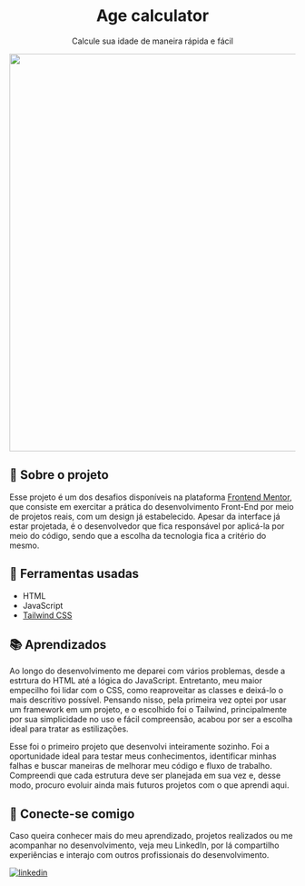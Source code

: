 <h1 align='center'>Age calculator</h1>
<p align='center'>Calcule sua idade de maneira rápida e fácil</p>
<div align='center'>
  <img src='https://github.com/gustavo-atanazio/age-calculator/assets/124182846/d36ceeff-dec2-47f1-b907-c65f2ca0cef4' width='700px'/>
</div>

## 📘 Sobre o projeto

Esse projeto é um dos desafios disponíveis na plataforma [Frontend Mentor](https://www.frontendmentor.io/), que consiste em exercitar a prática do desenvolvimento Front-End por meio de projetos reais, com um design já estabelecido. Apesar da interface já estar projetada, é o desenvolvedor que fica responsável por aplicá-la por meio do código, sendo que a escolha da tecnologia fica a critério do mesmo.

## 🔨 Ferramentas usadas
- HTML
- JavaScript
- [Tailwind CSS](https://tailwindcss.com/)

## 📚 Aprendizados

Ao longo do desenvolvimento me deparei com vários problemas, desde a estrtura do HTML até a lógica do JavaScript. Entretanto, meu maior empecilho foi lidar com o CSS, como reaproveitar as classes e deixá-lo o mais descritivo possível. Pensando nisso, pela primeira vez optei por usar um framework em um projeto, e o escolhido foi o Tailwind, principalmente por sua simplicidade no uso e fácil compreensão, acabou por ser a escolha ideal para tratar as estilizações.

Esse foi o primeiro projeto que desenvolvi inteiramente sozinho. Foi a oportunidade ideal para testar meus conhecimentos, identificar minhas falhas e buscar maneiras de melhorar meu código e fluxo de trabalho. Compreendi que cada estrutura deve ser planejada em sua vez e, desse modo, procuro evoluir ainda mais futuros projetos com o que aprendi aqui.

## 🤝 Conecte-se comigo

Caso queira conhecer mais do meu aprendizado, projetos realizados ou me acompanhar no desenvolvimento, veja meu LinkedIn, por lá compartilho experiências e interajo com outros profissionais do desenvolvimento.

[![linkedin](https://img.shields.io/badge/linkedin-0A66C2?style=for-the-badge&logo=linkedin&logoColor=white)](https://www.linkedin.com/in/gustavo-atanazio)